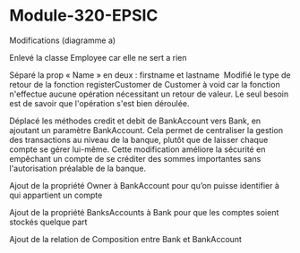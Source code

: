 # Module-320-EPSIC

Modifications (diagramme a)

Enlevé la classe Employee car elle ne sert a rien

Séparé la prop « Name » en deux : firstname et lastname 
Modifié le type de retour de la fonction registerCustomer de Customer à void car la fonction n'effectue aucune opération nécessitant un retour de valeur. Le seul besoin est de savoir que l'opération s'est bien déroulée.

Déplacé les méthodes credit et debit de BankAccount vers Bank, en ajoutant un paramètre BankAccount. Cela permet de centraliser la gestion des transactions au niveau de la banque, plutôt que de laisser chaque compte se gérer lui-même. Cette modification améliore la sécurité en empêchant un compte de se créditer des sommes importantes sans l'autorisation préalable de la banque.

Ajout de la propriété Owner à BankAccount pour qu’on puisse identifier à qui appartient un compte

Ajout de la propriété BanksAccounts à Bank pour que les comptes soient stockés quelque part

Ajout de la relation de Composition entre Bank et BankAccount

